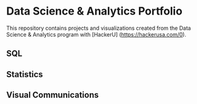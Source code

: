 
# Data Science & Analytics Portfolio

This repository contains projects and visualizations created from the Data Science & Analytics program with [HackerU] (https://hackerusa.com/0).

<imag
      src="https:github.com/YepezPSN/Data-Science-Analytics-Portfolio/blob/main.hakeru-logo.png" width= "150"/>


## SQL


## Statistics


## Visual Communications
